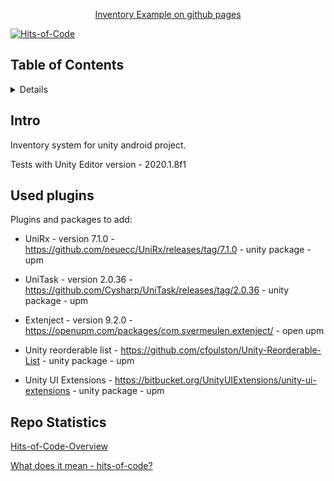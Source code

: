 <div align="center">

  [Inventory Example on github pages](https://artem-karaman.github.io/Unity-Inventory-System/Build/)

  
</div>
  
[![Hits-of-Code](https://hitsofcode.com/github/namarakM/Unity-Inventory-System?branch=main)](https://hitsofcode.com/github/namarakM/Unity-Inventory-System?branch=main/view?branch=main/)

## Table of Contents
<details>
  
1. [Intro](#intro)
2. [Used plugins](#plugins-to-add)
3. [How to install](#how-to-install)
4. [Repo statistics](#statistics)

</details>

## Intro
Inventory system for unity android project.

Tests with Unity Editor version - 2020.1.8f1

## Used plugins

  <summary>Plugins and packages to add:</summary>
  
- UniRx - version 7.1.0 - https://github.com/neuecc/UniRx/releases/tag/7.1.0 - unity package - upm
  
- UniTask - version 2.0.36 - https://github.com/Cysharp/UniTask/releases/tag/2.0.36 - unity package - upm

- Extenject - version 9.2.0 - https://openupm.com/packages/com.svermeulen.extenject/ - open upm

- Unity reorderable list - https://github.com/cfoulston/Unity-Reorderable-List - unity package - upm 

- Unity UI Extensions - https://bitbucket.org/UnityUIExtensions/unity-ui-extensions - unity package - upm


## Repo Statistics

[Hits-of-Code-Overview](https://hitsofcode.com/view/github/namarakM/Unity-Inventory-System?branch=main)

[What does it mean - hits-of-code?](https://www.yegor256.com/2014/11/14/hits-of-code.html)

